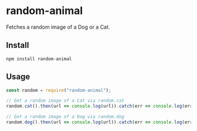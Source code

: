 # random-animal
 Fetches a random image of a Dog or a Cat.

## Install

`npm install random-animal`

## Usage

```js
const random = require("random-animal");

// Get a random image of a Cat via random.cat
random.cat().then(url => console.log(url)).catch(err => console.log(err.message));

// Get a random image of a Dog via random.dog 
random.dog().then(url => console.log(url)).catch(err => console.log(err.message));
```